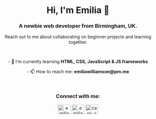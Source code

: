 <h1 align="center">Hi, I'm Emilia 👋</h1>
<h3 align="center">A newbie web developer from Birmingham, UK.</h3>
<p align="center">
Reach out to me about collaborating on beginner projects and learning together. </p><br>
<p align="center">
- 🌱 I’m currently learning <b>HTML, CSS, JavaScript & JS frameworks</b></p>
<p align="center">
- 📫 How to reach me: <b>emiliawilliamson@pm.me</b></p>
<br>
<h3 align="center">Connect with me:</h3>
<p align="center">
<a href="https://twitter.com/emilia_wil" target="blank"><img align="center" src="https://raw.githubusercontent.com/rahuldkjain/github-profile-readme-generator/master/src/images/icons/Social/twitter.svg" alt="emilia_wil" height="30" width="40" /></a>
<a href="https://linkedin.com/in/emiliawil" target="blank"><img align="center" src="https://raw.githubusercontent.com/rahuldkjain/github-profile-readme-generator/master/src/images/icons/Social/linked-in-alt.svg" alt="emiliawil" height="30" width="40" /></a>
<!-- <a href="https://stackoverflow.com/users/emiliawil" target="blank"><img align="center" src="https://raw.githubusercontent.com/rahuldkjain/github-profile-readme-generator/master/src/images/icons/Social/stack-overflow.svg" alt="emiliawil" height="30" width="40" /></a> --->
<a href="https://instagram.com/capy_code" target="blank"><img align="center" src="https://raw.githubusercontent.com/rahuldkjain/github-profile-readme-generator/master/src/images/icons/Social/instagram.svg" alt="capy_code" height="30" width="40" /></a>
<!-- <a href="https://dribbble.com/emiliawil" target="blank"><img align="center" src="https://raw.githubusercontent.com/rahuldkjain/github-profile-readme-generator/master/src/images/icons/Social/dribbble.svg" alt="emiliawil" height="30" width="40" /></a>
<a href="https://medium.com/emiliawil" target="blank"><img align="center" src="https://raw.githubusercontent.com/rahuldkjain/github-profile-readme-generator/master/src/images/icons/Social/medium.svg" alt="emiliawil" height="30" width="40" /></a> -->
</p>
<!--
<h3 align="center">Languages and Tools:</h3>
<p align="center"> <a href="https://getbootstrap.com" target="_blank" rel="noreferrer"> <img src="https://raw.githubusercontent.com/devicons/devicon/master/icons/bootstrap/bootstrap-plain-wordmark.svg" alt="bootstrap" width="40" height="40"/> </a> <a href="https://www.w3schools.com/css/" target="_blank" rel="noreferrer"> <img src="https://raw.githubusercontent.com/devicons/devicon/master/icons/css3/css3-original-wordmark.svg" alt="css3" width="40" height="40"/> </a> <a href="https://www.figma.com/" target="_blank" rel="noreferrer"> <img src="https://www.vectorlogo.zone/logos/figma/figma-icon.svg" alt="figma" width="40" height="40"/> </a> <a href="https://www.w3.org/html/" target="_blank" rel="noreferrer"> <img src="https://raw.githubusercontent.com/devicons/devicon/master/icons/html5/html5-original-wordmark.svg" alt="html5" width="40" height="40"/> </a> <a href="https://www.adobe.com/in/products/illustrator.html" target="_blank" rel="noreferrer"> <img src="https://www.vectorlogo.zone/logos/adobe_illustrator/adobe_illustrator-icon.svg" alt="illustrator" width="40" height="40"/> </a> <a href="https://www.photoshop.com/en" target="_blank" rel="noreferrer"> <img src="https://raw.githubusercontent.com/devicons/devicon/master/icons/photoshop/photoshop-line.svg" alt="photoshop" width="40" height="40"/> </a> </p>


<p align="center">&nbsp;<img align="center" src="https://github-readme-stats.vercel.app/api?username=emiliawil&show_icons=true&locale=en" alt="emiliawil" /></p>
-->
